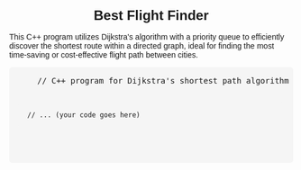 <!DOCTYPE html>
<html lang="en">
<head>
  <meta charset="UTF-8">
  <meta name="viewport" content="width=device-width, initial-scale=1.0">
  <title>Best Flight Finder</title>
  <style>
    body {
      font-family: sans-serif;
      margin: 2rem;
    }
    h1 {
      text-align: center;
      font-size: 1.5rem;
      margin-bottom: 1rem;
    }
    pre {
      background-color: #f5f5f5;
      padding: 1rem;
      border-radius: 5px;
    }
  </style>
</head>
<body>
  <h1>Best Flight Finder</h1>
  <p>This C++ program utilizes Dijkstra's algorithm with a priority queue to efficiently discover the shortest route within a directed graph, ideal for finding the most time-saving or cost-effective flight path between cities.</p>
  <pre>
    // C++ program for Dijkstra's shortest path algorithm

    // ... (your code goes here)
  </pre>
</body>
</html>
